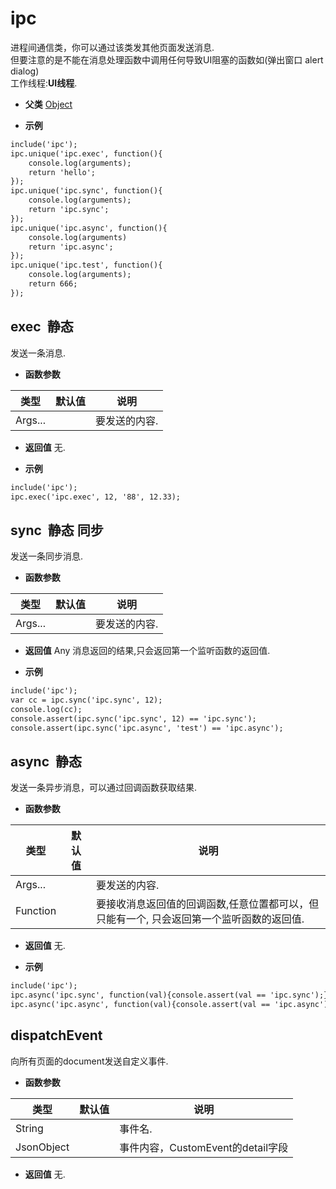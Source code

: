 # ipc

  进程间通信类，你可以通过该类发其他页面发送消息.<br>但要注意的是不能在消息处理函数中调用任何导致UI阻塞的函数如(弹出窗口 alert dialog)<br>工作线程:**UI线程**.
  
* **父类** 
<a href="#api/apiObject">Object</a>&nbsp;

* **示例&nbsp;&nbsp;&nbsp;&nbsp;**

```html
include('ipc');
ipc.unique('ipc.exec', function(){
    console.log(arguments);
    return 'hello';
});
ipc.unique('ipc.sync', function(){
    console.log(arguments);
    return 'ipc.sync';
});
ipc.unique('ipc.async', function(){
    console.log(arguments)
    return 'ipc.async';
});
ipc.unique('ipc.test', function(){
    console.log(arguments);
    return 666;
});


```
## exec &nbsp;<span class="label label-static">静态</span> 

  发送一条消息.
  
* **函数参数**

<table class="table table-hover table-bordered ">
	<thead>
		<tr>
			<th class="col-xs-1">类型</th>
			<th class="col-xs-1">默认值</th>
			<th>说明</th>
		</tr>
	</thead>
	<tbody>
		<tr>
	<td>Args... </td>
	<td></td>
	<td>要发送的内容.</td>
</tr>
	</tbody>
</table>

* **返回值**
   无. 

* **示例&nbsp;&nbsp;&nbsp;&nbsp;**

```html
include('ipc');
ipc.exec('ipc.exec', 12, '88', 12.33);

```


<div class="adoc" id="div_exec"></div>


## sync &nbsp;<span class="label label-static">静态</span> <span class="label label-sync">同步</span> 

  发送一条同步消息.
  
* **函数参数**

<table class="table table-hover table-bordered ">
	<thead>
		<tr>
			<th class="col-xs-1">类型</th>
			<th class="col-xs-1">默认值</th>
			<th>说明</th>
		</tr>
	</thead>
	<tbody>
		<tr>
	<td>Args... </td>
	<td></td>
	<td>要发送的内容.</td>
</tr>
	</tbody>
</table>

* **返回值**
  Any 消息返回的结果,只会返回第一个监听函数的返回值. 

* **示例&nbsp;&nbsp;&nbsp;&nbsp;**

```html
include('ipc');
var cc = ipc.sync('ipc.sync', 12);
console.log(cc);
console.assert(ipc.sync('ipc.sync', 12) == 'ipc.sync');
console.assert(ipc.sync('ipc.async', 'test') == 'ipc.async');


```


<div class="adoc" id="div_sync"></div>


## async &nbsp;<span class="label label-static">静态</span> 

  发送一条异步消息，可以通过回调函数获取结果.
  
* **函数参数**

<table class="table table-hover table-bordered ">
	<thead>
		<tr>
			<th class="col-xs-1">类型</th>
			<th class="col-xs-1">默认值</th>
			<th>说明</th>
		</tr>
	</thead>
	<tbody>
		<tr>
	<td>Args... </td>
	<td></td>
	<td>要发送的内容.</td>
</tr><tr>
	<td>Function </td>
	<td></td>
	<td>要接收消息返回值的回调函数,任意位置都可以，但只能有一个, 只会返回第一个监听函数的返回值.</td>
</tr>
	</tbody>
</table>

* **返回值**
   无. 

* **示例&nbsp;&nbsp;&nbsp;&nbsp;**

```html
include('ipc');
ipc.async('ipc.sync', function(val){console.assert(val == 'ipc.sync');});
ipc.async('ipc.async', function(val){console.assert(val == 'ipc.async');}, '2382934', 888);

```


<div class="adoc" id="div_async"></div>


## dispatchEvent &nbsp;
  向所有页面的document发送自定义事件.
  
* **函数参数**

<table class="table table-hover table-bordered ">
	<thead>
		<tr>
			<th class="col-xs-1">类型</th>
			<th class="col-xs-1">默认值</th>
			<th>说明</th>
		</tr>
	</thead>
	<tbody>
		<tr>
	<td>String </td>
	<td></td>
	<td>事件名.</td>
</tr><tr>
	<td>JsonObject </td>
	<td></td>
	<td>事件内容，CustomEvent的detail字段</td>
</tr>
	</tbody>
</table>

* **返回值**
   无. 



<div class="adoc" id="div_dispatchEvent"></div>


